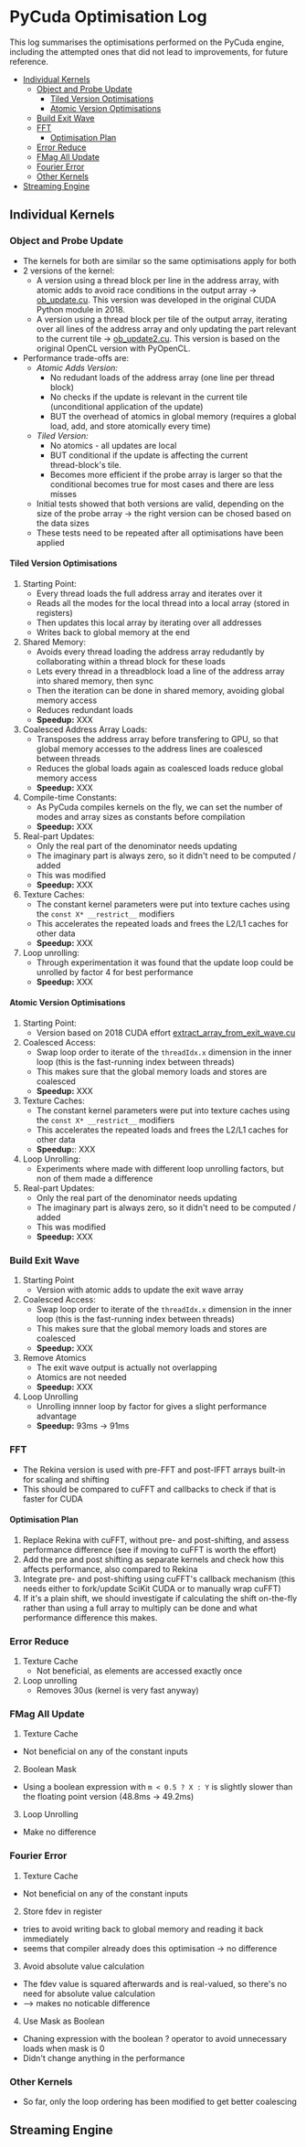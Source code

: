 # PyCuda Optimisation Log

This log summarises the optimisations performed on the PyCuda engine,
including the attempted ones that did not lead to improvements,
for future reference.

- [Individual Kernels](#individual-kernels)
  - [Object and Probe Update](#object-and-probe-update)
    - [Tiled Version Optimisations](#tiled-version-optimisations)
    - [Atomic Version Optimisations](#atomic-version-optimisations)
  - [Build Exit Wave](#build-exit-wave)
  - [FFT](#fft)
    - [Optimisation Plan](#optimisation-plan)
  - [Error Reduce](#error-reduce)
  - [FMag All Update](#fmag-all-update)
  - [Fourier Error](#fourier-error)
  - [Other Kernels](#other-kernels)
- [Streaming Engine](#streaming-engine)

## Individual Kernels

### Object and Probe Update

* The kernels for both are similar
  so the same optimisations apply for both
* 2 versions of the kernel:
    * A version using a thread block per line in the address array,
      with atomic adds to avoid race conditions in the output array -> [ob_update.cu](cuda/ob_update.cu). 
      This version was developed in the original CUDA Python module in 2018.
    * A version using a thread block per tile of the output array,
      iterating over all lines of the address array and only updating
      the part relevant to the current tile -> [ob_update2.cu](cuda/ob_update2.cu).
      This version is based on the original OpenCL version with PyOpenCL.
* Performance trade-offs are:
    * *Atomic Adds Version:*
        * No redudant loads of the address array (one line per thread block)
        * No checks if the update is relevant in the current tile 
          (unconditional application of the update)
        * BUT the overhead of atomics in global memory (requires a global 
          load, add, and store atomically every time)
    * *Tiled Version:*
        * No atomics - all updates are local
        * BUT conditional if the update is affecting the current   
          thread-block's tile.
        * Becomes more efficient if the probe array is larger so that the conditional becomes true for most cases and there are less misses
    * Initial tests showed that both versions are valid, depending on the size of the probe array -> the right version can be chosed based on the data sizes
    * These tests need to be repeated after all optimisations have been applied

#### Tiled Version Optimisations

1. Starting Point:
    * Every thread loads the full address array and iterates over it
    * Reads all the modes for the local thread into a local array (stored in registers)
    * Then updates this local array by iterating over all addresses
    * Writes back to global memory at the end
2. Shared Memory:
    * Avoids every thread loading the address array redudantly by 
      collaborating within a thread block for these loads
    * Lets every thread in a threadblock load a line of the address array
      into shared memory, then sync
    * Then the iteration can be done in shared memory, avoiding global memory access
    * Reduces redundant loads
    * **Speedup:** XXX
3. Coalesced Address Array Loads:
    * Transposes the address array before transfering to GPU,
      so that global memory accesses to the address lines are coalesced between threads
    * Reduces the global loads again as coalesced loads reduce global memory 
      access
    * **Speedup:** XXX
4. Compile-time Constants:
    * As PyCuda compiles kernels on the fly, we can set the number of modes
      and array sizes as constants before compilation
    * **Speedup:** XXX
5. Real-part Updates:
    * Only the real part of the denominator needs updating
    * The imaginary part is always zero, so it didn't need to be computed / added
    * This was modified
    * **Speedup:** XXX
6. Texture Caches:
    * The constant kernel parameters were put into texture caches using the
      `const X* __restrict__` modifiers
    * This accelerates the repeated loads and frees the L2/L1 caches for other data
    * **Speedup:** XXX
7. Loop unrolling:
    * Through experimentation it was found that the update loop could be unrolled by factor 4 for best performance
    * **Speedup:** XXX

#### Atomic Version Optimisations

1. Starting Point:
    * Version based on 2018 CUDA effort [extract_array_from_exit_wave.cu](../../../cuda/func/extract_array_from_exit_wave.cu)
2. Coalesced Access:
    * Swap loop order to iterate of the `threadIdx.x` dimension in the inner loop (this is the fast-running index between threads)
    * This makes sure that the global memory loads and stores are coalesced
    * **Speedup:** XXX
3. Texture Caches:
    * The constant kernel parameters were put into texture caches using the
      `const X* __restrict__` modifiers
    * This accelerates the repeated loads and frees the L2/L1 caches for other data
    * **Speedup:**: XXX
4. Loop Unrolling:
    * Experiments where made with different loop unrolling factors, but non of them made a difference
5. Real-part Updates:
    * Only the real part of the denominator needs updating
    * The imaginary part is always zero, so it didn't need to be computed / added
    * This was modified
    * **Speedup:** XXX

### Build Exit Wave

1. Starting Point
    * Version with atomic adds to update the exit wave array
2. Coalesced Access:
    * Swap loop order to iterate of the `threadIdx.x` dimension in the inner loop (this is the fast-running index between threads)
    * This makes sure that the global memory loads and stores are coalesced
    * **Speedup:** XXX
3. Remove Atomics
    * The exit wave output is actually not overlapping
    * Atomics are not needed
    * **Speedup:** XXX
4. Loop Unrolling
    * Unrolling innner loop by factor for gives a slight performance advantage
    * **Speedup:** 93ms -> 91ms

### FFT

* The Rekina version is used with pre-FFT and post-IFFT arrays built-in for scaling and shifting
* This should be compared to cuFFT and callbacks to check if that is faster for CUDA

#### Optimisation Plan

1. Replace Rekina with cuFFT, without pre- and post-shifting, and assess performance difference (see if moving to cuFFT is worth the effort)
2. Add the pre and post shifting as separate kernels and check how this affects performance, also compared to Rekina
3. Integrate pre- and post-shifting using cuFFT's callback mechanism
  (this needs either to fork/update SciKit CUDA or to manually wrap cuFFT)
4. If it's a plain shift, we should investigate if calculating the shift on-the-fly rather than using a full array to multiply can be done and what performance difference this makes.

### Error Reduce

1. Texture Cache
   * Not beneficial, as elements are accessed exactly once
2. Loop unrolling
   * Removes 30us (kernel is very fast anyway)

### FMag All Update

1. Texture Cache
  * Not beneficial on any of the constant inputs
2. Boolean Mask
  * Using a boolean expression with `m < 0.5 ? X : Y` is slightly slower than the floating point version (48.8ms -> 49.2ms)
3. Loop Unrolling
  * Make no difference

### Fourier Error

1. Texture Cache
  * Not beneficial on any of the constant inputs
2. Store fdev in register
  * tries to avoid writing back to global memory and reading it back immediately
  * seems that compiler already does this optimisation -> no difference
3. Avoid absolute value calculation
  * The fdev value is squared afterwards and is real-valued, so there's no need for absolute value calculation
  * --> makes no noticable difference
4. Use Mask as Boolean
  * Chaning expression with the boolean ? operator to avoid unnecessary loads when mask is 0
  * Didn't change anything in the performance

### Other Kernels

* So far, only the loop ordering has been modified to get better coalescing

## Streaming Engine